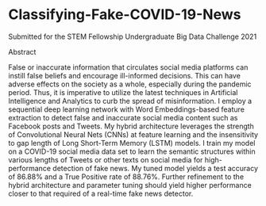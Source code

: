 # Classifying-Fake-COVID-19-News
Submitted for the STEM Fellowship Undergraduate Big Data Challenge 2021

Abstract

False or inaccurate information that circulates
social media platforms can instill false beliefs
and encourage ill-informed decisions. This can
have adverse effects on the society as a whole,
especially during the pandemic period. Thus,
it is imperative to utilize the latest techniques
in Artificial Intelligence and Analytics to curb
the spread of misinformation. I employ a
sequential deep learning network with Word
Embeddings-based feature extraction to detect
false and inaccurate social media content such
as Facebook posts and Tweets. My hybrid
architecture leverages the strength of Convolutional
Neural Nets (CNNs) at feature learning
and the insensitivity to gap length of Long
Short-Term Memory (LSTM) models. I train
my model on a COVID-19 social media data
set to learn the semantic structures within
various lengths of Tweets or other texts on
social media for high-performance detection
of fake news. My tuned model yields a test
accuracy of 86.88% and a True Positive rate
of 88.76%. Further refinement to the hybrid
architecture and parameter tuning should yield
higher performance closer to that required of a
real-time fake news detector.
